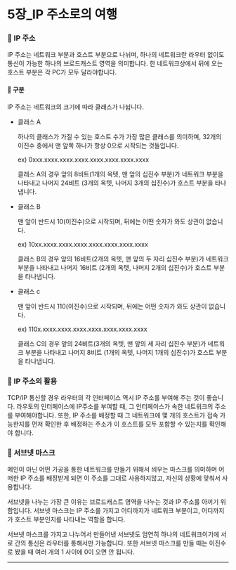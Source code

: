 # 5장_IP 주소로의 여행

### 🔎 IP 주소

IP 주소는 네트워크 부분과 호스트 부분으로 나뉘며, 하나의 네트워크란 라우터 없이도 통신이 가능한 하나의 브로드캐스트 영역을 의미합니다. 한 네트워크상에서 뒤에 오는 호스트 부분은 각 PC가 모두 달라야합니다.

#### 🤔 구분

IP 주소는 네트워크의 크기에 따라 클래스가 나뉩니다. 

- 클래스 A

    하나의 클래스가 가질 수 있는 호스트 수가 가장 많은 클래스를 의미하며, 32개의 이진수 중에서 맨 앞쪽 하나가 항상 0으로 시작되는 것들입니다.

    ex) 0xxx.xxxx.xxxx.xxxx.xxxx.xxxx.xxxx.xxxx

    클래스 A의 경우 앞의 8비트(1개의 옥텟, 맨 앞의 십진수 부분)가 네트워크 부분을 나타내고 나머지 24비트 (3개의 옥텟, 나머지 3개의 십진수)가 호스트 부분을 타나냅니다.


- 클래스 B

    맨 앞이 반드시 10(이진수)으로 시작되며, 뒤에는 어떤 숫자가 와도 상관이 없습니다.

    ex) 10xx.xxxx.xxxx.xxxx.xxxx.xxxx.xxxx.xxxx

    클래스 B의 경우 앞의 16비트(2개의 옥텟, 맨 앞의 두 자리 십진수 부분)가 네트워크 부분을 나타내고 나머지 16비트 (2개의 옥텟, 나머지 2개의 십진수)가 호스트 부분을 타나냅니다.

- 클래스 c

    맨 앞이 반드시 110(이진수)으로 시작되며, 뒤에는 어떤 숫자가 와도 상관이 없습니다.

    ex) 110x.xxxx.xxxx.xxxx.xxxx.xxxx.xxxx.xxxx

    클래스 C의 경우 앞의 24비트(3개의 옥텟, 맨 앞의 세 자리 십진수 부분)가 네트워크 부분을 나타내고 나머지 8비트 (1개의 옥텟, 나머지 1개의 십진수)가 호스트 부분을 타나냅니다.


### 🔎 IP 주소의 활용

TCP/IP 통신할 경우 라우터의 각 인터페이스 역시 IP 주소를 부여해 주는 것이 좋습니다. 라우토의 인터페이스에 IP주소를 부여할 때, 그 인터페이스가 속한 네트워크의 주소를 부여해야합니다. 또한, IP 주소를 배정할 때 그 네트워크에 몇 개의 호스트가 접속 가능한지를 먼저 확인한 후 배정하는 주소가 이 호스트를 모두 포함할 수 있는지를 확인해야 합니다.

### 🔎 서브넷 마스크

메인이 아닌 어떤 가공을 통한 네트워크를 만들기 위해서 씌우는 마스크를 의미하며 어떠한 IP 주소를 배정받게 되면 이 주소를 그대로 사용하지않고, 자신의 상황에 맞춰서 사용합니다.

서브넷을 나누는 가장 큰 이유는 브로드캐스트 영역을 나누는 것과 IP 주소를 아끼기 위함입니다.
서브넷 마스크는 IP 주소를 가지고 어디까지가 네트워크 부분이고, 어디까지가 호스트 부분인지를 나타내는 역할을 합니다.

서브넷 마스크를 가지고 나누어서 만들어낸 서브넷도 엄연히 하나의 네트워크이기에 서로 간의 통신은 라우터를 통해서만 가능합니다. 또한 서브넷 마스크를 만들 때는 이진수로 봤을 때 여러 개의 1 사이에 0이 오면 안 됩니다.








---